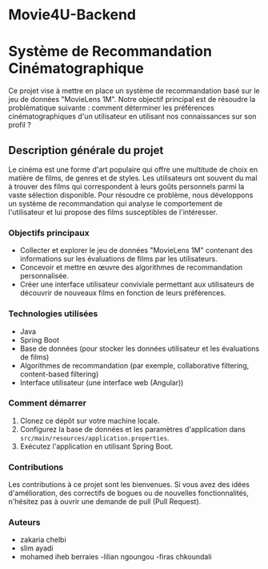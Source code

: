 # Movie4U-Backend
# Système de Recommandation Cinématographique

Ce projet vise à mettre en place un système de recommandation basé sur le jeu de données "MovieLens 1M". Notre objectif principal est de résoudre la problématique suivante : comment déterminer les préférences cinématographiques d'un utilisateur en utilisant nos connaissances sur son profil ?

## Description générale du projet

Le cinéma est une forme d'art populaire qui offre une multitude de choix en matière de films, de genres et de styles. Les utilisateurs ont souvent du mal à trouver des films qui correspondent à leurs goûts personnels parmi la vaste sélection disponible. Pour résoudre ce problème, nous développons un système de recommandation qui analyse le comportement de l'utilisateur et lui propose des films susceptibles de l'intéresser.

### Objectifs principaux

- Collecter et explorer le jeu de données "MovieLens 1M" contenant des informations sur les évaluations de films par les utilisateurs.
- Concevoir et mettre en œuvre des algorithmes de recommandation personnalisée.
- Créer une interface utilisateur conviviale permettant aux utilisateurs de découvrir de nouveaux films en fonction de leurs préférences.

### Technologies utilisées

- Java
- Spring Boot
- Base de données (pour stocker les données utilisateur et les évaluations de films)
- Algorithmes de recommandation (par exemple, collaborative filtering, content-based filtering)
- Interface utilisateur (une interface web (Angular))

### Comment démarrer

1. Clonez ce dépôt sur votre machine locale.
2. Configurez la base de données et les paramètres d'application dans `src/main/resources/application.properties`.
3. Exécutez l'application en utilisant Spring Boot.

### Contributions

Les contributions à ce projet sont les bienvenues. Si vous avez des idées d'amélioration, des correctifs de bogues ou de nouvelles fonctionnalités, n'hésitez pas à ouvrir une demande de pull (Pull Request).

### Auteurs

- zakaria chelbi
- slim ayadi
- mohamed iheb berraies
-lilian ngoungou
-firas chkoundali

